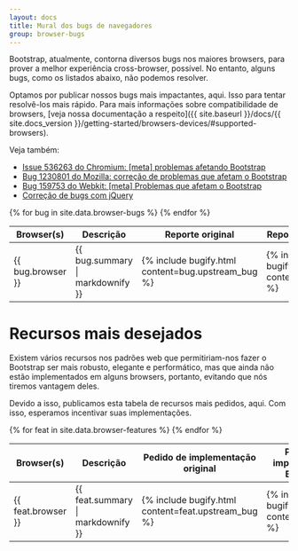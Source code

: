 ```yaml
---
layout: docs
title: Mural dos bugs de navegadores
group: browser-bugs
---
```


Bootstrap, atualmente, contorna diversos bugs nos maiores browsers, para prover a melhor experiência cross-browser, possível. No entanto, alguns bugs, como os listados abaixo, não podemos resolver.

Optamos por publicar nossos bugs mais impactantes, aqui. Isso para tentar resolvê-los mais rápido. Para mais informações sobre compatibilidade de browsers, [veja nossa documentação a respeito]({{ site.baseurl }}/docs/{{ site.docs_version }}/getting-started/browsers-devices/#supported-browsers).

Veja também:

* [Issue 536263 do Chromium: [meta] problemas afetando Bootstrap](https://bugs.chromium.org/p/chromium/issues/detail?id=536263)
* [Bug 1230801 do Mozilla: correção de problemas que afetam o Bootstrap](https://bugzilla.mozilla.org/show_bug.cgi?id=1230801)
* [Bug 159753 do Webkit: [meta] Problemas que afetam o Bootstrap](https://bugs.webkit.org/show_bug.cgi?id=159753)
* [Correção de bugs com jQuery](https://docs.google.com/document/d/1LPaPA30bLUB_publLIMF0RlhdnPx_ePXm7oW02iiT6o)

<table class="bd-browser-bugs table table-bordered table-hover">
  <thead>
    <tr>
      <th>Browser(s)</th>
      <th>Descrição</th>
      <th>Reporte original</th>
      <th>Reporte Bootstrap</th>
    </tr>
  </thead>
  <tbody>
    {% for bug in site.data.browser-bugs %}
    <tr>
      <td>{{ bug.browser }}</td>
      <td>{{ bug.summary | markdownify }}</td>
      <td>{% include bugify.html content=bug.upstream_bug %}</td>
      <td>{% include bugify.html content=bug.origin %}</td>
    </tr>
    {% endfor %}
  </tbody>
</table>

# Recursos mais desejados

Existem vários recursos nos padrões web que permitiriam-nos fazer o Bootstrap ser mais robusto, elegante e performático, mas que ainda não estão implementados em alguns browsers, portanto, evitando que nós tiremos vantagem deles.

Devido a isso, publicamos esta tabela de recursos mais pedidos, aqui. Com isso, esperamos incentivar suas implementações.

<table class="bd-browser-bugs table table-bordered table-hover">
  <thead>
    <tr>
      <th>Browser(s)</th>
      <th>Descrição</th>
      <th>Pedido de implementação original</th>
      <th>Pedido de implementação Bootstrap</th>
    </tr>
  </thead>
  <tbody>
    {% for feat in site.data.browser-features %}
    <tr>
      <td>{{ feat.browser }}</td>
      <td>{{ feat.summary | markdownify }}</td>
      <td>{% include bugify.html content=feat.upstream_bug %}</td>
      <td>{% include bugify.html content=feat.origin %}</td>
    </tr>
    {% endfor %}
  </tbody>
</table>
